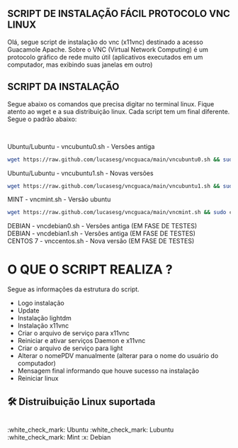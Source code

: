 ## SCRIPT DE INSTALAÇÃO FÁCIL PROTOCOLO VNC LINUX

Olá, segue script de instalação do vnc (x11vnc) destinado a acesso Guacamole Apache. Sobre o VNC (Virtual Network Computing) é um protocolo gráfico de rede muito útil (aplicativos executados em um computador, mas exibindo suas janelas em outro)

## SCRIPT DA INSTALAÇÃO

Segue abaixo os comandos que precisa digitar no terminal linux. Fique atento ao wget e a sua distribuição linux. Cada script tem um final diferente. Segue o padrão abaixo:

<br/>

Ubuntu/Lubuntu - vncubuntu0.sh - Versões antiga
```bash
wget https://raw.github.com/lucasesg/vncguaca/main/vncubuntu0.sh && sudo chmod +x vncubuntu0.sh && sudo ./vncubuntu0.sh
```
Ubuntu/Lubuntu - vncubuntu1.sh - Novas versões
```bash
wget https://raw.github.com/lucasesg/vncguaca/main/vncubuntu1.sh && sudo chmod +x vncubuntu1.sh && sudo ./vncubuntu1.sh
```
MINT - vncmint.sh - Versão ubuntu
```bash
wget https://raw.github.com/lucasesg/vncguaca/main/vncmint.sh && sudo chmod +x vncmint.sh && sudo ./vncmint.sh
```
DEBIAN - vncdebian0.sh - Versões antiga (EM FASE DE TESTES)<br/>
DEBIAN - vncdebian1.sh - Versões antiga (EM FASE DE TESTES)<br/>
CENTOS 7 - vnccentos.sh - Nova versão (EM FASE DE TESTES)

# O QUE O SCRIPT REALIZA ?

Segue as informações da estrutura do script.

- Logo instalação
- Update
- Instalação lightdm
- Instalação x11vnc
- Criar o arquivo de serviço para x11vnc
- Reiniciar e ativar serviços Daemon e x11vnc
- Criar o arquivo de serviço para light
- Alterar o nomePDV manualmente (alterar para o nome do usuário do computador)
- Mensagem final informando que houve sucesso na instalação
- Reiniciar linux

## 🛠 Distruibuição Linux suportada

<br/>
:white_check_mark: Ubuntu
:white_check_mark: Lubuntu
:white_check_mark: Mint
:x: Debian
